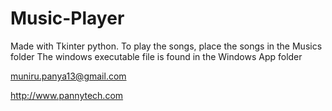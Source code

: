 # Music-Player
Made with Tkinter python. To play the songs, place the songs in the Musics folder
The windows executable file is found in the Windows App folder

muniru.panya13@gmail.com

http://www.pannytech.com
